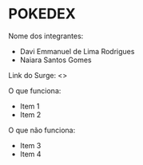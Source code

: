 # POKEDEX

Nome dos integrantes: 
- Davi Emmanuel de Lima Rodrigues
- Naiara Santos Gomes

Link do Surge: <<link para o surge>>

O que funciona:
- Item 1
- Item 2

O que não funciona: 
- Item 3
- Item 4
